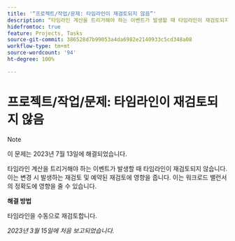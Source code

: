 ```yaml
---
title: '“프로젝트/작업/문제: 타임라인이 재검토되지 않음”'
description: “타임라인 계산을 트리거해야 하는 이벤트가 발생할 때 타임라인이 재검토되지 않습니다. 이는 변경 시 발생하는 재검토 및 예약된 재검토에 영향을 줍니다. 이는 워크로드 밸런서의 정확도에 영향을 줄 수 있습니다.”
hidefromtoc: true
feature: Projects, Tasks
source-git-commit: 386528d7b99053a4da6982e2140933c5cd348a08
workflow-type: tm+mt
source-wordcount: '94'
ht-degree: 100%

---
```



# 프로젝트/작업/문제: 타임라인이 재검토되지 않음

>[!NOTE]
>
>이 문제는 2023년 7월 13일에 해결되었습니다.

타임라인 계산을 트리거해야 하는 이벤트가 발생할 때 타임라인이 재검토되지 않습니다. 이는 변경 시 발생하는 재검토 및 예약된 재검토에 영향을 줍니다. 이는 워크로드 밸런서의 정확도에 영향을 줄 수 있습니다.

**해결 방법**

타임라인을 수동으로 재검토합니다.

_2023년 3월 15일에 처음 보고되었습니다._

